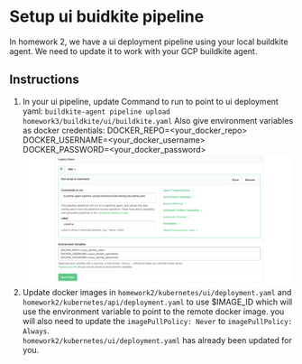 # Setup ui buidkite pipeline
In homework 2, we have a ui deployment pipeline using your local buildkite agent.
We need to update it to work with your GCP buildkite agent.

## Instructions
1. In your ui pipeline, update Command to run to point to ui deployment yaml:
`buildkite-agent pipeline upload homework3/buildkite/ui/buildkite.yaml`
Also give environment variables as docker credentials:
DOCKER_REPO=<your_docker_repo>
DOCKER_USERNAME=<your_docker_username>
DOCKER_PASSWORD=<your_docker_password>
![buildkite_pipeline.png](..%2F..%2Finfras%2Fimages%2Fbuildkite_pipeline.png)
2. Update docker images in `homework2/kubernetes/ui/deployment.yaml` and `homework2/kubernetes/api/deployment.yaml` to use
$IMAGE_ID which will use the environment variable to point to the remote docker image. you will also need to update the 
`imagePullPolicy: Never` to `imagePullPolicy: Always`. \
`homework2/kubernetes/ui/deployment.yaml` has already been updated for you.